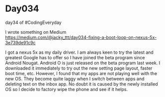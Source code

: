 # Day034
day34 of #CodingEveryday  

I wrote something on Medium  
https://medium.com/@jacky_ttt/day034-fixing-a-boot-loop-on-nexus-5x-3e739de91c9c  

I got a nexus 5x as my daily driver. I am always keen to try the latest and greatest Google has to offer so I have joined the beta program since Android Nougat. Android O is just released on the beta program last week. I downloaded it immediately to try out the new setting page layout, faster boot time, etc. However, I found that my apps are not playing well with the new OS. They become quite laggy when I switch between apps and deleting text on the inbox app. No doubt it is caused by the newly installed OS so I decide to factory wipe the phone and see if it helps.  